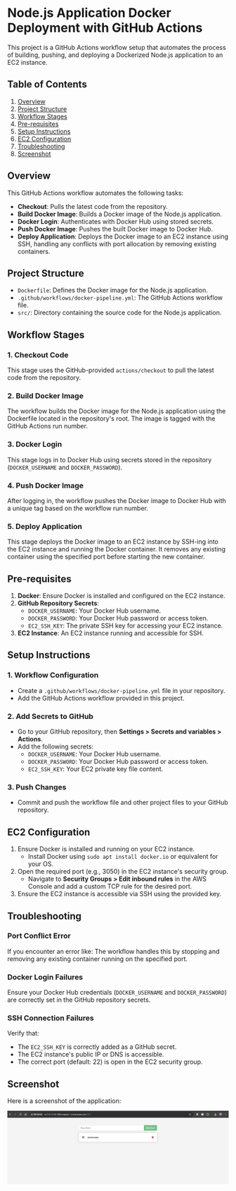 # Node.js Application Docker Deployment with GitHub Actions

This project is a GitHub Actions workflow setup that automates the process of building, pushing, and deploying a Dockerized Node.js application to an EC2 instance.

## Table of Contents
1. [Overview](#overview)
2. [Project Structure](#project-structure)
3. [Workflow Stages](#workflow-stages)
4. [Pre-requisites](#pre-requisites)
5. [Setup Instructions](#setup-instructions)
6. [EC2 Configuration](#ec2-configuration)
7. [Troubleshooting](#troubleshooting)
8. [Screenshot](#screenshot)

## Overview
This GitHub Actions workflow automates the following tasks:
- **Checkout**: Pulls the latest code from the repository.
- **Build Docker Image**: Builds a Docker image of the Node.js application.
- **Docker Login**: Authenticates with Docker Hub using stored secrets.
- **Push Docker Image**: Pushes the built Docker image to Docker Hub.
- **Deploy Application**: Deploys the Docker image to an EC2 instance using SSH, handling any conflicts with port allocation by removing existing containers.

## Project Structure
- `Dockerfile`: Defines the Docker image for the Node.js application.
- `.github/workflows/docker-pipeline.yml`: The GitHub Actions workflow file.
- `src/`: Directory containing the source code for the Node.js application.

## Workflow Stages

### 1. Checkout Code
This stage uses the GitHub-provided `actions/checkout` to pull the latest code from the repository.

### 2. Build Docker Image
The workflow builds the Docker image for the Node.js application using the Dockerfile located in the repository's root. The image is tagged with the GitHub Actions run number.

### 3. Docker Login
This stage logs in to Docker Hub using secrets stored in the repository (`DOCKER_USERNAME` and `DOCKER_PASSWORD`).

### 4. Push Docker Image
After logging in, the workflow pushes the Docker image to Docker Hub with a unique tag based on the workflow run number.

### 5. Deploy Application
This stage deploys the Docker image to an EC2 instance by SSH-ing into the EC2 instance and running the Docker container. It removes any existing container using the specified port before starting the new container.

## Pre-requisites
1. **Docker**: Ensure Docker is installed and configured on the EC2 instance.
2. **GitHub Repository Secrets**:
   - `DOCKER_USERNAME`: Your Docker Hub username.
   - `DOCKER_PASSWORD`: Your Docker Hub password or access token.
   - `EC2_SSH_KEY`: The private SSH key for accessing your EC2 instance.
3. **EC2 Instance**: An EC2 instance running and accessible for SSH.

## Setup Instructions

### 1. Workflow Configuration
- Create a `.github/workflows/docker-pipeline.yml` file in your repository.
- Add the GitHub Actions workflow provided in this project.

### 2. Add Secrets to GitHub
- Go to your GitHub repository, then **Settings > Secrets and variables > Actions**.
- Add the following secrets:
  - `DOCKER_USERNAME`: Your Docker Hub username.
  - `DOCKER_PASSWORD`: Your Docker Hub password or access token.
  - `EC2_SSH_KEY`: Your EC2 private key file content.

### 3. Push Changes
- Commit and push the workflow file and other project files to your GitHub repository.

## EC2 Configuration
1. Ensure Docker is installed and running on your EC2 instance.
   - Install Docker using `sudo apt install docker.io` or equivalent for your OS.
2. Open the required port (e.g., 3050) in the EC2 instance's security group.
   - Navigate to **Security Groups > Edit inbound rules** in the AWS Console and add a custom TCP rule for the desired port.
3. Ensure the EC2 instance is accessible via SSH using the provided key.

## Troubleshooting

### Port Conflict Error
If you encounter an error like:
The workflow handles this by stopping and removing any existing container running on the specified port.

### Docker Login Failures
Ensure your Docker Hub credentials (`DOCKER_USERNAME` and `DOCKER_PASSWORD`) are correctly set in the GitHub repository secrets.

### SSH Connection Failures
Verify that:
- The `EC2_SSH_KEY` is correctly added as a GitHub secret.
- The EC2 instance's public IP or DNS is accessible.
- The correct port (default: 22) is open in the EC2 security group.

## Screenshot
Here is a screenshot of the application:

![Application Screenshot](https://github.com/mohamedgaber353/pipline_task/blob/main/Screenshot%202024-11-25%20005736.png)
